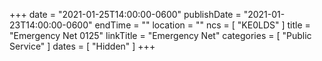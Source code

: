 +++
date = "2021-01-25T14:00:00-0600"
publishDate = "2021-01-23T14:00:00-0600"
endTime = ""
location = ""
ncs = [ "KE0LDS" ]
title = "Emergency Net 0125"
linkTitle = "Emergency Net"
categories = [ "Public Service" ]
dates = [ "Hidden" ]
+++
